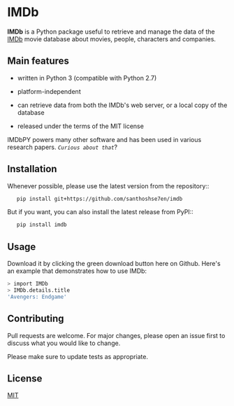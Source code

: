 # IMDb

**IMDb** is a Python package useful to retrieve and manage the data of the [IMDb](https://www.imdb.com/) movie database about movies, people, characters and companies.

## Main features

- written in Python 3 (compatible with Python 2.7)

- platform-independent

- can retrieve data from both the IMDb's web server, or a local copy of the database

- released under the terms of the MIT license

IMDbPY powers many other software and has been used in various research papers. _`Curious about that`_?    


## Installation

Whenever possible, please use the latest version from the repository::

```bash
   pip install git+https://github.com/santhoshse7en/imdb
```

But if you want, you can also install the latest release from PyPI::

```bash
   pip install imdb
```

## Usage

Download it by clicking the green download button here on Github. Here's an example that demonstrates how to use IMDb:

```bash
> import IMDb
> IMDb.details.title
'Avengers: Endgame'
```

## Contributing
Pull requests are welcome. For major changes, please open an issue first to discuss what you would like to change.

Please make sure to update tests as appropriate.

## License
[MIT](https://choosealicense.com/licenses/mit/)
